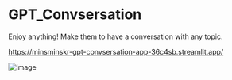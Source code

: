 # GPT_Convsersation
Enjoy anything!
Make them to have a conversation with any topic.

https://minsminskr-gpt-convsersation-app-36c4sb.streamlit.app/


![image](https://github.com/minsminsKR/GPT_Convsersation/assets/111733617/259559c0-2560-4542-beda-1be8dcc938ec)
